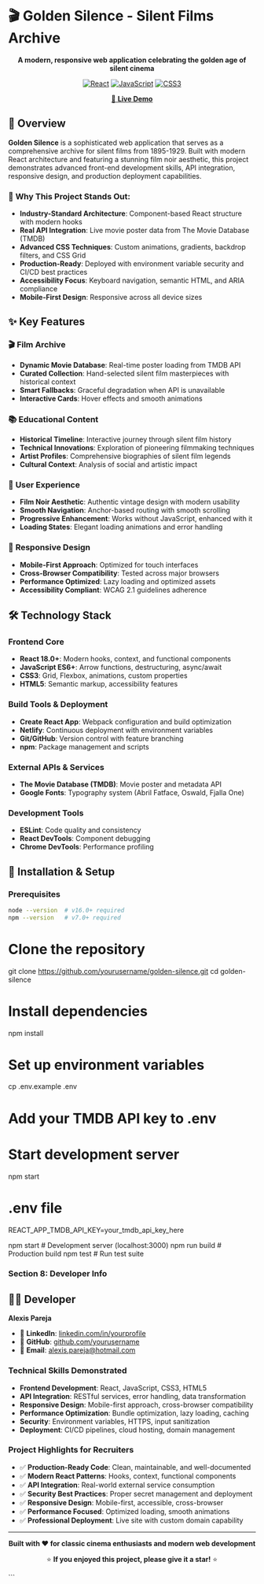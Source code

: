 # 🎬 Golden Silence - Silent Films Archive

<div align="center">

**A modern, responsive web application celebrating the golden age of silent cinema**

[![React](https://img.shields.io/badge/React-18.0+-61dafb?style=flat&logo=react)](https://reactjs.org/)
[![JavaScript](https://img.shields.io/badge/JavaScript-ES6+-f7df1e?style=flat&logo=javascript&logoColor=black)](https://developer.mozilla.org/en-US/docs/Web/JavaScript)
[![CSS3](https://img.shields.io/badge/CSS3-Advanced-1572b6?style=flat&logo=css3)](https://developer.mozilla.org/en-US/docs/Web/CSS)

[🌟 **Live Demo**](https://golden-silence.netlify.app)

</div>

## 🎯 Overview

**Golden Silence** is a sophisticated web application that serves as a comprehensive archive for silent films from 1895-1929. Built with modern React architecture and featuring a stunning film noir aesthetic, this project demonstrates advanced front-end development skills, API integration, responsive design, and production deployment capabilities.

### 🌟 **Why This Project Stands Out:**

- **Industry-Standard Architecture**: Component-based React structure with modern hooks
- **Real API Integration**: Live movie poster data from The Movie Database (TMDB)
- **Advanced CSS Techniques**: Custom animations, gradients, backdrop filters, and CSS Grid
- **Production-Ready**: Deployed with environment variable security and CI/CD best practices
- **Accessibility Focus**: Keyboard navigation, semantic HTML, and ARIA compliance
- **Mobile-First Design**: Responsive across all device sizes

## ✨ Key Features

### 🎬 **Film Archive**

- **Dynamic Movie Database**: Real-time poster loading from TMDB API
- **Curated Collection**: Hand-selected silent film masterpieces with historical context
- **Smart Fallbacks**: Graceful degradation when API is unavailable
- **Interactive Cards**: Hover effects and smooth animations

### 📚 **Educational Content**

- **Historical Timeline**: Interactive journey through silent film history
- **Technical Innovations**: Exploration of pioneering filmmaking techniques
- **Artist Profiles**: Comprehensive biographies of silent film legends
- **Cultural Context**: Analysis of social and artistic impact

### 🎨 **User Experience**

- **Film Noir Aesthetic**: Authentic vintage design with modern usability
- **Smooth Navigation**: Anchor-based routing with smooth scrolling
- **Progressive Enhancement**: Works without JavaScript, enhanced with it
- **Loading States**: Elegant loading animations and error handling

### 📱 **Responsive Design**

- **Mobile-First Approach**: Optimized for touch interfaces
- **Cross-Browser Compatibility**: Tested across major browsers
- **Performance Optimized**: Lazy loading and optimized assets
- **Accessibility Compliant**: WCAG 2.1 guidelines adherence

## 🛠️ Technology Stack

### **Frontend Core**

- **React 18.0+**: Modern hooks, context, and functional components
- **JavaScript ES6+**: Arrow functions, destructuring, async/await
- **CSS3**: Grid, Flexbox, animations, custom properties
- **HTML5**: Semantic markup, accessibility features

### **Build Tools & Deployment**

- **Create React App**: Webpack configuration and build optimization
- **Netlify**: Continuous deployment with environment variables
- **Git/GitHub**: Version control with feature branching
- **npm**: Package management and scripts

### **External APIs & Services**

- **The Movie Database (TMDB)**: Movie poster and metadata API
- **Google Fonts**: Typography system (Abril Fatface, Oswald, Fjalla One)

### **Development Tools**

- **ESLint**: Code quality and consistency
- **React DevTools**: Component debugging
- **Chrome DevTools**: Performance profiling

## 🚀 Installation & Setup

### **Prerequisites**

```bash
node --version  # v16.0+ required
npm --version   # v7.0+ required
```

# Clone the repository

git clone https://github.com/yourusername/golden-silence.git
cd golden-silence

# Install dependencies

npm install

# Set up environment variables

cp .env.example .env

# Add your TMDB API key to .env

# Start development server

npm start

# .env file

REACT_APP_TMDB_API_KEY=your_tmdb_api_key_here

npm start # Development server (localhost:3000)
npm run build # Production build
npm test # Run test suite

### **Section 8: Developer Info**

## 👨‍💻 Developer

**Alexis Pareja**

- 💼 **LinkedIn**: [linkedin.com/in/yourprofile](https://linkedin.com/in/alexis-pareja-b964b36b/)
- 🐙 **GitHub**: [github.com/yourusername](https://github.com/APareja12)
- 📧 **Email**: alexis.pareja@hotmail.com

### **Technical Skills Demonstrated**

- **Frontend Development**: React, JavaScript, CSS3, HTML5
- **API Integration**: RESTful services, error handling, data transformation
- **Responsive Design**: Mobile-first approach, cross-browser compatibility
- **Performance Optimization**: Bundle optimization, lazy loading, caching
- **Security**: Environment variables, HTTPS, input sanitization
- **Deployment**: CI/CD pipelines, cloud hosting, domain management

### **Project Highlights for Recruiters**

- ✅ **Production-Ready Code**: Clean, maintainable, and well-documented
- ✅ **Modern React Patterns**: Hooks, context, functional components
- ✅ **API Integration**: Real-world external service consumption
- ✅ **Security Best Practices**: Proper secret management and deployment
- ✅ **Responsive Design**: Mobile-first, accessible, cross-browser
- ✅ **Performance Focused**: Optimized loading, smooth animations
- ✅ **Professional Deployment**: Live site with custom domain capability

---

<div align="center">

**Built with ❤️ for classic cinema enthusiasts and modern web development**

⭐ **If you enjoyed this project, please give it a star!** ⭐

</div>
```
